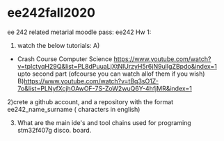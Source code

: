 # ee242fall2020
ee 242 related metarial
moodle pass: ee242
Hw 1:


1) watch the below tutorials:
A)
- Crash Course Computer Science
https://www.youtube.com/watch?v=tpIctyqH29Q&list=PL8dPuuaLjXtNlUrzyH5r6jN9ulIgZBpdo&index=1
upto second part (ofcourse you can watch allof them if you wish)
B)https://www.youtube.com/watch?v=tBq3sO1Z-7o&list=PLNyfXcjhOAwOF-7S-ZoW2wuQ6Y-4hfjMR&index=1


2)crete a github account, and a repository with the format ee242_name_surname ( characters in english)

3) What are the main ide's and tool chains used for programing stm32f407g disco. board.

